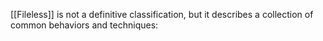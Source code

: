 [[Fileless]] is not a definitive classification, but it describes a collection of common behaviors and techniques:
